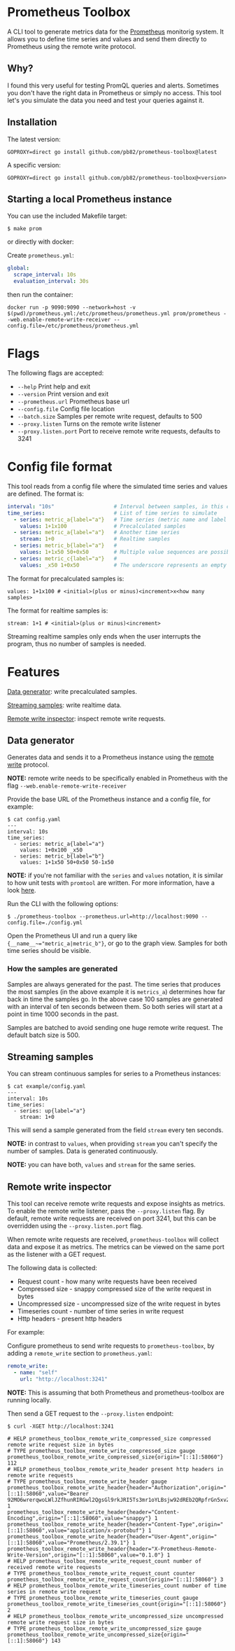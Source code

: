 # Prometheus Toolbox

A CLI tool to generate metrics data for the [Prometheus](https://prometheus.io/) monitorig system.
It allows you to define time series and values and send them directly to Prometheus using the remote write protocol.

## Why?

I found this very useful for testing PromQL queries and alerts.
Sometimes you don't have the right data in Prometheus or simply no access. 
This tool let's you simulate the data you need and test your queries against it.

## Installation

The latest version:

`GOPROXY=direct go install github.com/pb82/prometheus-toolbox@latest`

A specific version:

`GOPROXY=direct go install github.com/pb82/prometheus-toolbox@<version>`

## Starting a local Prometheus instance

You can use the included Makefile target:

```shell
$ make prom
```

or directly with docker:

Create `prometheus.yml`:

```yaml
global:
  scrape_interval: 10s
  evaluation_interval: 30s
```

then run the container:

`docker run -p 9090:9090 --network=host -v $(pwd)/prometheus.yml:/etc/prometheus/prometheus.yml prom/prometheus --web.enable-remote-write-receiver --config.file=/etc/prometheus/prometheus.yml`

# Flags

The following flags are accepted:

* `--help` Print help and exit
* `--version` Print version and exit
* `--prometheus.url` Prometheus base url
* `--config.file` Config file location
* `--batch.size` Samples per remote write request, defaults to 500
* `--proxy.listen` Turns on the remote write listener
* `--proxy.listen.port` Port to receive remote write requests, defaults to 3241

# Config file format

This tool reads from a config file where the simulated time series and values are defined.
The format is:

```yaml
interval: "10s"                   # Interval between samples, in this case 10 seconds
time_series:                      # List of time series to simulate
  - series: metric_a{label="a"}   # Time series (metric name and label list)
    values: 1+1x100               # Precalculated samples
  - series: metric_a{label="a"}   # Another time series
    stream: 1+0                   # Realtime samples
  - series: metric_b{label="a"}   # 
    values: 1+1x50 50+0x50        # Multiple value sequences are possible
  - series: metric_c{label="a"}   # 
    values: _x50 1+0x50           # The underscore represents an empty value (no data received). Time still advances.    
```

The format for precalculated samples is:

```
values: 1+1x100 # <initial>(plus or minus)<increment>x<how many samples>
```

The format for realtime samples is:

```
stream: 1+1 # <initial>(plus or minus)<increment>
```

Streaming realtime samples only ends when the user interrupts the program, thus no number of samples is needed.

# Features

[Data generator](#data-generator): write precalculated samples.

[Streaming samples](#streaming-samples): write realtime data.

[Remote write inspector](#remote-write-inspector): inspect remote write requests.

## Data generator

Generates data and sends it to a Prometheus instance using the [remote write](https://prometheus.io/docs/prometheus/latest/configuration/configuration/#remote_write) protocol.

**NOTE:** remote write needs to be specifically enabled in Prometheus with the flag `--web.enable-remote-write-receiver`

Provide the base URL of the Prometheus instance and a config file, for example:

```shell
$ cat config.yaml
---
interval: 10s
time_series:
  - series: metric_a{label="a"}
    values: 1+0x100 _x50
  - series: metric_b{label="b"}
    values: 1+1x50 50+0x50 50-1x50
```

**NOTE:** if you're not familiar with the `series` and `values` notation, it is similar to how unit tests with `promtool` are written. For more information, have a look [here](https://prometheus.io/docs/prometheus/latest/configuration/unit_testing_rules/#series).

Run the CLI with the following options:

```shell
$ ./prometheus-toolbox --prometheus.url=http://localhost:9090 --config.file=./config.yml
```

Open the Prometheus UI and run a query like `{__name__~="metric_a|metric_b"}`, or go to the graph view.
Samples for both time series should be visible.

### How the samples are generated

Samples are always generated for the past. The time series that produces the most samples (in the above example it is `metrics_a`) determines how far back in time the samples go.
In the above case 100 samples are generated with an interval of ten seconds between them.
So both series will start at a point in time 1000 seconds in the past.

Samples are batched to avoid sending one huge remote write request.
The default batch size is 500.

## Streaming samples

You can stream continuous samples for series to a Prometheus instances:

```shell
$ cat example/config.yaml
---
interval: 10s
time_series:
  - series: up{label="a"}
    stream: 1+0
```

This will send a sample generated from the field `stream` every ten seconds.

**NOTE:** in contrast to `values`, when providing `stream` you can't specify the number of samples. Data is generated continuously.

**NOTE:** you can have both, `values` and `stream` for the same series.

## Remote write inspector

This tool can receive remote write requests and expose insights as metrics.
To enable the remote write listener, pass the `--proxy.listen` flag.
By default, remote write requests are received on port 3241, but this can be overridden using the `--proxy.listen.port` flag.

When remote write requests are received, `prometheus-toolbox` will collect data and expose it as metrics.
The metrics can be viewed on the same port as the listener with a GET request.

The following data is collected:

* Request count - how many write requests have been received
* Compressed size - snappy compressed size of the write request in bytes
* Uncompressed size - uncompressed size of the write request in bytes
* Timeseries count - number of time series in write request
* Http headers - present http headers

For example:

Configure prometheus to send write requests to `prometheus-toolbox`, by adding a `remote_write` section to `prometheus.yaml`: 

```yaml
remote_write:
  - name: "self"
    url: "http://localhost:3241"
```

**NOTE:** This is assuming that both Prometheus and prometheus-toolbox are running locally.

Then send a GET request to the `--proxy.listen` endpoint: 

```shell
$ curl -XGET http://localhost:3241

# HELP prometheus_toolbox_remote_write_compressed_size compressed remote write request size in bytes
# TYPE prometheus_toolbox_remote_write_compressed_size gauge
prometheus_toolbox_remote_write_compressed_size{origin="[::1]:58060"} 112
# HELP prometheus_toolbox_remote_write_header present http headers in remote write requests
# TYPE prometheus_toolbox_remote_write_header gauge
prometheus_toolbox_remote_write_header{header="Authorization",origin="[::1]:58060",value="Bearer 92MO6wrerqwoLWlJZfhunRIRGwl2QgsGl9rkJRI5Ts3mr1oYLBsjw92dREb2QRpfrGn5xvZFC4pwKdSupMTcBHZVRien6oXg8VSFCuAaquF9Wcagem6aHVyewDejqXFfg0m0pgTAf6hqbfNFFe5ysnygnaZfaGNHpKR5SC2VpscTKeHElEvhJUqSHxc6TO9RMzJBXjL2XPi0GMAshLMrP23clY9y9UtByF2cbobH3eYqrbRUocXog..."} 1
prometheus_toolbox_remote_write_header{header="Content-Encoding",origin="[::1]:58060",value="snappy"} 1
prometheus_toolbox_remote_write_header{header="Content-Type",origin="[::1]:58060",value="application/x-protobuf"} 1
prometheus_toolbox_remote_write_header{header="User-Agent",origin="[::1]:58060",value="Prometheus/2.39.1"} 1
prometheus_toolbox_remote_write_header{header="X-Prometheus-Remote-Write-Version",origin="[::1]:58060",value="0.1.0"} 1
# HELP prometheus_toolbox_remote_write_request_count number of received remote write requests
# TYPE prometheus_toolbox_remote_write_request_count counter
prometheus_toolbox_remote_write_request_count{origin="[::1]:58060"} 3
# HELP prometheus_toolbox_remote_write_timeseries_count number of time series in remote write request
# TYPE prometheus_toolbox_remote_write_timeseries_count gauge
prometheus_toolbox_remote_write_timeseries_count{origin="[::1]:58060"} 2
# HELP prometheus_toolbox_remote_write_uncompressed_size uncompressed remote write request size in bytes
# TYPE prometheus_toolbox_remote_write_uncompressed_size gauge
prometheus_toolbox_remote_write_uncompressed_size{origin="[::1]:58060"} 143
```
